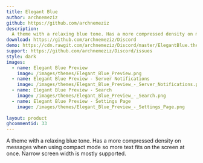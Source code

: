 ```yaml
---
title: Elegant Blue
author: archnemeziz
github: https://github.com/archnemeziz
description:
  A theme with a relaxing blue tone. Has a more compressed density on messages when using compact mode so more text fits on the screen at once. Narrow screen width is mostly supported.
download: https://github.com/archnemeziz/Discord
demo: https://cdn.rawgit.com/archnemeziz/Discord/master/ElegantBlue.theme.css
support: https://github.com/archnemeziz/Discord/issues
style: dark
images:
  - name: Elegant Blue Preview
    image: /images/themes/Elegant_Blue_Preview.png
  - name: Elegant Blue Preview - Server Notifications
    image: /images/themes/Elegant_Blue_Preview_-_Server_Notifications.png
  - name: Elegant Blue Preview - Search
    image: /images/themes/Elegant_Blue_Preview_-_Search.png
  - name: Elegant Blue Preview - Settings Page
    image: /images/themes/Elegant_Blue_Preview_-_Settings_Page.png
    
layout: product
ghcommentid: 33
---
```

A theme with a relaxing blue tone. Has a more compressed density on messages when using compact mode so more text fits on the screen at once. Narrow screen width is mostly supported.